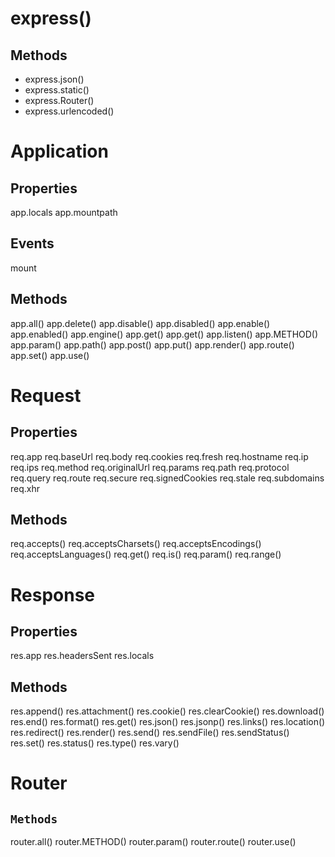 # express()

## Methods
* express.json()
* express.static()
* express.Router()
* express.urlencoded()

# Application

## Properties
app.locals
app.mountpath

## Events
mount

## Methods
app.all()
app.delete()
app.disable()
app.disabled()
app.enable()
app.enabled()
app.engine()
app.get()
app.get()
app.listen()
app.METHOD()
app.param()
app.path()
app.post()
app.put()
app.render()
app.route()
app.set()
app.use()

# Request

## Properties
req.app
req.baseUrl
req.body
req.cookies
req.fresh
req.hostname
req.ip
req.ips
req.method
req.originalUrl
req.params
req.path
req.protocol
req.query
req.route
req.secure
req.signedCookies
req.stale
req.subdomains
req.xhr

## Methods
req.accepts()
req.acceptsCharsets()
req.acceptsEncodings()
req.acceptsLanguages()
req.get()
req.is()
req.param()
req.range()

# Response

## Properties
res.app
res.headersSent
res.locals

## Methods
res.append()
res.attachment()
res.cookie()
res.clearCookie()
res.download()
res.end()
res.format()
res.get()
res.json()
res.jsonp()
res.links()
res.location()
res.redirect()
res.render()
res.send()
res.sendFile()
res.sendStatus()
res.set()
res.status()
res.type()
res.vary()

# Router

## `Methods`
router.all()
router.METHOD()
router.param()
router.route()
router.use()